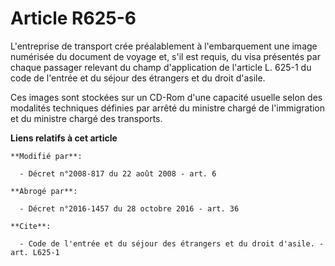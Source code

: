 # Article R625-6

L'entreprise de transport crée préalablement à l'embarquement une image numérisée du document de voyage et, s'il est requis,
du visa présentés par chaque passager relevant du champ d'application de l'article L. 625-1 du code de l'entrée et du séjour
des étrangers et du droit d'asile. 

Ces images sont stockées sur un CD-Rom d'une capacité usuelle selon des modalités techniques définies par arrêté du ministre
chargé de l'immigration et du ministre chargé des transports.

**Liens relatifs à cet article**

	**Modifié par**:

	  - Décret n°2008-817 du 22 août 2008 - art. 6

	**Abrogé par**:

	  - Décret n°2016-1457 du 28 octobre 2016 - art. 36

	**Cite**:

	  - Code de l'entrée et du séjour des étrangers et du droit d'asile. - art. L625-1
